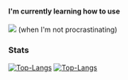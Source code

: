 #### I'm currently learning how to use
<img src='https://skillicons.dev/icons?i=linux,vim,neovim,mysql'/>
(when I'm not procrastinating)

### Stats

[![Top-Langs](https://github-readme-stats-qancurious-projects.vercel.app/api/top-langs/?username=qancurious&layout=compact&theme=light)](https://github.com/anuraghazra/github-readme-stats#gh-light-mode-only)
[![Top-Langs](https://github-readme-stats-qancurious-projects.vercel.app/api/top-langs/?username=qancurious&layout=compact&theme=dark)](https://github.com/anuraghazra/github-readme-stats#gh-dark-mode-only)

<!--
- 🔭 I’m currently working on ...
- 🌱 I’m currently learning ...
- 💬 Ask me about ...
- 📫 How to reach me: ...
-->
